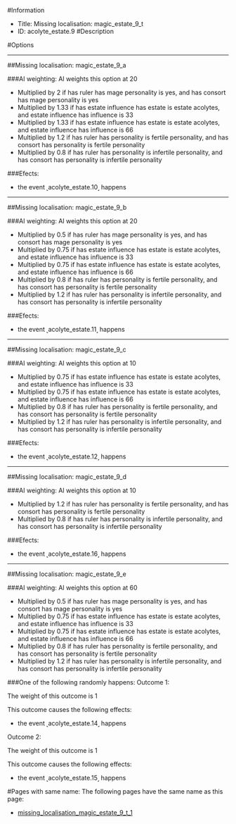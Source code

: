 #Information
 - Title: Missing localisation: magic_estate_9_t
 - ID: acolyte_estate.9
#Description

#Options

___
##Missing localisation: magic_estate_9_a

###AI weighting:
AI weights this option at 20
 - Multiplied by 2 if has ruler has mage personality is yes, and has consort has mage personality is yes
 - Multiplied by 1.33 if has estate influence has estate is estate acolytes, and estate influence has influence is 33
 - Multiplied by 1.33 if has estate influence has estate is estate acolytes, and estate influence has influence is 66
 - Multiplied by 1.2 if has ruler has personality is fertile personality, and has consort has personality is fertile personality
 - Multiplied by 0.8 if has ruler has personality is infertile personality, and has consort has personality is infertile personality


###Efects:<ul><li>the event ˻acolyte_estate.10˼ happens</li></ul>

___
##Missing localisation: magic_estate_9_b

###AI weighting:
AI weights this option at 20
 - Multiplied by 0.5 if has ruler has mage personality is yes, and has consort has mage personality is yes
 - Multiplied by 0.75 if has estate influence has estate is estate acolytes, and estate influence has influence is 33
 - Multiplied by 0.75 if has estate influence has estate is estate acolytes, and estate influence has influence is 66
 - Multiplied by 0.8 if has ruler has personality is fertile personality, and has consort has personality is fertile personality
 - Multiplied by 1.2 if has ruler has personality is infertile personality, and has consort has personality is infertile personality


###Efects:<ul><li>the event ˻acolyte_estate.11˼ happens</li></ul>

___
##Missing localisation: magic_estate_9_c

###AI weighting:
AI weights this option at 10
 - Multiplied by 0.75 if has estate influence has estate is estate acolytes, and estate influence has influence is 33
 - Multiplied by 0.75 if has estate influence has estate is estate acolytes, and estate influence has influence is 66
 - Multiplied by 0.8 if has ruler has personality is fertile personality, and has consort has personality is fertile personality
 - Multiplied by 1.2 if has ruler has personality is infertile personality, and has consort has personality is infertile personality


###Efects:<ul><li>the event ˻acolyte_estate.12˼ happens</li></ul>

___
##Missing localisation: magic_estate_9_d

###AI weighting:
AI weights this option at 10
 - Multiplied by 1.2 if has ruler has personality is fertile personality, and has consort has personality is fertile personality
 - Multiplied by 0.8 if has ruler has personality is infertile personality, and has consort has personality is infertile personality


###Efects:<ul><li>the event ˻acolyte_estate.16˼ happens</li></ul>

___
##Missing localisation: magic_estate_9_e

###AI weighting:
AI weights this option at 60
 - Multiplied by 0.5 if has ruler has mage personality is yes, and has consort has mage personality is yes
 - Multiplied by 0.75 if has estate influence has estate is estate acolytes, and estate influence has influence is 33
 - Multiplied by 0.75 if has estate influence has estate is estate acolytes, and estate influence has influence is 66
 - Multiplied by 0.8 if has ruler has personality is fertile personality, and has consort has personality is fertile personality
 - Multiplied by 1.2 if has ruler has personality is infertile personality, and has consort has personality is infertile personality


###One of the following randomly happens:
Outcome 1:

The weight of this outcome is 1

This outcome causes the following effects:<ul><li>the event ˻acolyte_estate.14˼ happens</li></ul>
Outcome 2:

The weight of this outcome is 1

This outcome causes the following effects:<ul><li>the event ˻acolyte_estate.15˼ happens</li></ul>


#Pages with same name:
The following pages have the same name as this page:
 - [missing_localisation_magic_estate_9_t_1](missing_localisation_magic_estate_9_t_1.md)
